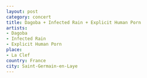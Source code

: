 ```yaml
---
layout: post
category: concert
title: Dagoba + Infected Rain + Explicit Human Porn
artists: 
- Dagoba
- Infected Rain
- Explicit Human Porn
place: 
- La Clef
country: France
city: Saint-Germain-en-Laye
---
```


